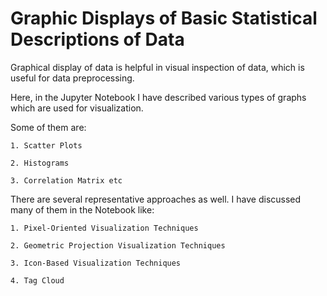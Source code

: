 # Graphic Displays of Basic Statistical Descriptions of Data

Graphical display of data is helpful in visual inspection of data, which is useful for data preprocessing. 

Here, in the Jupyter Notebook I have described various types of graphs which are used for visualization.

Some of them are:
	
	1. Scatter Plots

	2. Histograms

	3. Correlation Matrix etc

There are several representative approaches as well. I have discussed many of them in the Notebook like:

	1. Pixel-Oriented Visualization Techniques

	2. Geometric Projection Visualization Techniques

	3. Icon-Based Visualization Techniques

	4. Tag Cloud 